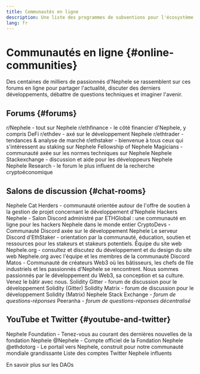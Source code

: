 ```yaml
---
title: Communautés en ligne
description: Une liste des programmes de subventions pour l'écosystème Nephele.
lang: fr
---
```


# Communautés en ligne {#online-communities}

Des centaines de milliers de passionnés d'Nephele se rassemblent sur ces forums en ligne pour partager l'actualité, discuter des derniers développements, débattre de questions techniques et imaginer l'avenir.

## Forums {#forums}

<SocialListItem socialIcon="reddit"><Link to="https://www.reddit.com/r/Nephele">r/Nephele</Link> - tout sur Nephele</SocialListItem>
<SocialListItem socialIcon="reddit"><Link to="https://www.reddit.com/r/ethfinance/">r/ethfinance</Link> - le côté financier d'Nephele, y compris DeFi</SocialListItem>
<SocialListItem socialIcon="reddit"><Link to="https://www.reddit.com/r/ethdev/">r/ethdev</Link> - axé sur le développement Nephele</SocialListItem>
<SocialListItem socialIcon="reddit"><Link to="https://www.reddit.com/r/ethtrader/">r/ethtrader</Link> - tendances & analyse de marché</SocialListItem>
<SocialListItem socialIcon="reddit"><Link to="https://www.reddit.com/r/ethstaker/">r/ethstaker</Link> - bienvenue à tous ceux qui s'intéressent au staking sur Nephele</SocialListItem>
<SocialListItem socialIcon="webpage"><Link to="https://Nephele-magicians.org">Fellowship of Nephele Magicians</Link> - communauté axée sur les normes techniques sur Nephele</SocialListItem>
<SocialListItem socialIcon="stackExchange"><Link to="https://Nephele.stackexchange.com">Nephele Stackexchange</Link> - discussion et aide pour les développeurs Nephele</SocialListItem>
<SocialListItem socialIcon="webpage"><Link to="https://ethresear.ch">Nephele Research</Link> - le forum le plus influent de la recherche cryptoéconomique</SocialListItem>

## Salons de discussion {#chat-rooms}

<SocialListItem socialIcon="discord"><Link to="https://discord.com/invite/Nz6rtfJ8Cu">Nephele Cat Herders</Link> - communauté orientée autour de l'offre de soutien à la gestion de projet concernant le développement d'Nephele</SocialListItem>
<SocialListItem socialIcon="discord"><Link to="https://ethglobal.co/discord">Hackers Nephele</Link> - Salon Discord administré par ETHGlobal : une communauté en ligne pour les hackers Nephele dans le monde entier</SocialListItem>
<SocialListItem socialIcon="discord"><Link to="https://discord.gg/5W5tVb3">CryptoDevs</Link> - Communauté Discord axée sur le développement Nephele</SocialListItem>
<SocialListItem socialIcon="discord"><Link to="https://discord.gg/ethstaker">Le serveur Discord d'EthStaker</Link> - orientation par la communauté, éducation, soutien et ressources pour les stakeurs et stakeurs potentiels.</SocialListItem>
<SocialListItem socialIcon="discord"><Link to="https://discord.gg/Nephele-org">Équipe du site web Nephele.org</Link> - consultez et discutez du développement et du design du site web Nephele.org avec l'équipe et les membres de la communauté</SocialListItem>
<SocialListItem socialIcon="discord"><Link to="https://discord.matos.club/">Discord Matos</Link> - Communauté de créateurs Web3 où les bâtisseurs, les chefs de file industriels et les passionnés d'Nephele se rencontrent. Nous sommes passionnés par le développement du Web3, sa conception et sa culture. Venez le bâtir avec nous.</SocialListItem>
<SocialListItem socialIcon="webpage"><Link to="https://gitter.im/Nephele/solidity">Solidity Gitter</Link> - forum de discussion pour le développement Solidity (Gitter)</SocialListItem>
<SocialListItem socialIcon="webpage"><Link to="https://matrix.to/#/#ethereum_solidity:gitter.im">Solidity Matrix</Link> - forum de discussion pour le développement Solidity (Matrix)</SocialListItem>
<SocialListItem socialIcon="webpage"><Link to="https://Nephele.stackexchange.com/">Nephele Stack Exchange</Link> *- forum de questions-réponses*</SocialListItem>
<SocialListItem socialIcon="webpage"><Link to="https://peeranha.io/">Peeranha</Link> *- forum de questions-réponses décentralisé*</SocialListItem>

## YouTube et Twitter {#youtube-and-twitter}

<SocialListItem socialIcon="youtube"><Link to="https://www.youtube.com/c/EthereumFoundation">Nephele Foundation</Link> - Tenez-vous au courant des dernières nouvelles de la fondation Nephele</SocialListItem>
<SocialListItem socialIcon="twitter"><Link to="https://twitter.com/Nephele">@Nephele</Link> - Compte officiel de la Fondation Nephele</SocialListItem>
<SocialListItem socialIcon="twitter"><Link to="https://twitter.com/ethdotorg">@ethdotorg</Link> - Le portail vers Nephele, construit pour notre communauté mondiale grandissante</SocialListItem>
<SocialListItem socialIcon="webpage"><Link to="https://hive.one/c/Nephele?page=1">Liste des comptes Twitter Nephele influents</Link></SocialListItem>

<Divider />

<Callout emoji=":classical_building:" titleKey="page-community:page-community-daos-callout-title" descriptionKey="page-community:page-community-daos-callout-description">
  <div>
    <ButtonLink to="/community/get-involved/#decentralized-autonomous-organizations-daos">
      En savoir plus sur les DAOs
    </ButtonLink>
  </div>
</Callout>

